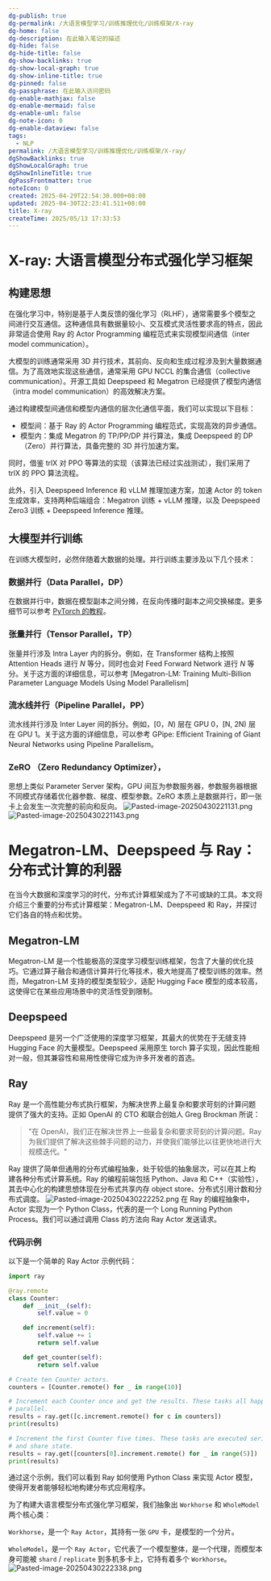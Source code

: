 ```yaml
---
dg-publish: true
dg-permalink: /大语言模型学习/训练推理优化/训练框架/X-ray
dg-home: false
dg-description: 在此输入笔记的描述
dg-hide: false
dg-hide-title: false
dg-show-backlinks: true
dg-show-local-graph: true
dg-show-inline-title: true
dg-pinned: false
dg-passphrase: 在此输入访问密码
dg-enable-mathjax: false
dg-enable-mermaid: false
dg-enable-uml: false
dg-note-icon: 0
dg-enable-dataview: false
tags:
  - NLP
permalink: /大语言模型学习/训练推理优化/训练框架/X-ray/
dgShowBacklinks: true
dgShowLocalGraph: true
dgShowInlineTitle: true
dgPassFrontmatter: true
noteIcon: 0
created: 2025-04-29T22:54:30.000+08:00
updated: 2025-04-30T22:23:41.511+08:00
title: X-ray
createTime: 2025/05/13 17:33:53
---
```




# X-ray: 大语言模型分布式强化学习框架

## 构建思想
在强化学习中，特别是基于人类反馈的强化学习（RLHF），通常需要多个模型之间进行交互通信。这种通信具有数据量较小、交互模式灵活性要求高的特点，因此非常适合使用 Ray 的 Actor Programming 编程范式来实现模型间通信（inter model communication）。

大模型的训练通常采用 3D 并行技术，其前向、反向和生成过程涉及到大量数据通信。为了高效地实现这些通信，通常采用 GPU NCCL 的集合通信（collective communication）。开源工具如 Deepspeed 和 Megatron 已经提供了模型内通信（intra model communication）的高效解决方案。

通过构建模型间通信和模型内通信的层次化通信平面，我们可以实现以下目标：
- 模型间：基于 Ray 的 Actor Programming 编程范式，实现高效的异步通信。
- 模型内：集成 Megatron 的 TP/PP/DP 并行算法，集成 Deepspeed 的 DP（Zero）并行算法，具备完整的 3D 并行加速方案。

同时，借鉴 trlX 对 PPO 等算法的实现（该算法已经过实战测试），我们采用了 trlX 的 PPO 算法流程。

此外，引入 Deepspeed Inference 和 vLLM 推理加速方案，加速 Actor 的 token 生成效率，支持两种后端组合：Megatron 训练 + vLLM 推理，以及 Deepspeed Zero3 训练 + Deepspeed Inference 推理。


## 大模型并行训练
在训练大模型时，必然伴随着大数据的处理。并行训练主要涉及以下几个技术：

### 数据并行（Data Parallel，DP）
在数据并行中，数据在模型副本之间分摊，在反向传播时副本之间交换梯度。更多细节可以参考 [PyTorch 的教程](https://pytorch.org/tutorials/intermediate/ddp_tutorial.html)。


### 张量并行（Tensor Parallel，TP）
张量并行涉及 Intra Layer 内的拆分。例如，在 Transformer 结构上按照 Attention Heads 进行 $N$ 等分，同时也会对 Feed Forward Network 进行 $N$ 等分。关于这方面的详细信息，可以参考 [Megatron-LM: Training Multi-Billion Parameter Language Models Using Model Parallelism]


### 流水线并行（Pipeline Parallel，PP）
流水线并行涉及 Inter Layer 间的拆分。例如，[0，$N$) 层在 GPU 0，[N, 2N) 层在 GPU 1。关于这方面的详细信息，可以参考 GPipe: Efficient Training of Giant Neural Networks using Pipeline Parallelism。


### ZeRO （Zero Redundancy Optimizer），
思想上类似 Parameter Server 架构，GPU 间互为参数服务器，参数服务器根据不同模式存储着优化器参数、梯度、模型参数。ZeRO 本质上是数据并行，即一张卡上会发生一次完整的前向和反向。
![Pasted-image-20250430221131.png](../../.vuepress/public/img/user/附件/Pasted-image-20250430221131.png)
![Pasted-image-20250430221143.png](../../.vuepress/public/img/user/附件/Pasted-image-20250430221143.png)



# Megatron-LM、Deepspeed 与 Ray：分布式计算的利器
在当今大数据和深度学习的时代，分布式计算框架成为了不可或缺的工具。本文将介绍三个重要的分布式计算框架：Megatron-LM、Deepspeed 和 Ray，并探讨它们各自的特点和优势。

## Megatron-LM
Megatron-LM 是一个性能极高的深度学习模型训练框架，包含了大量的优化技巧。它通过算子融合和通信计算并行化等技术，极大地提高了模型训练的效率。然而，Megatron-LM 支持的模型类型较少，适配 Hugging Face 模型的成本较高，这使得它在某些应用场景中的灵活性受到限制。


## Deepspeed
Deepspeed 是另一个广泛使用的深度学习框架，其最大的优势在于无缝支持 Hugging Face 的大量模型。Deepspeed 采用原生 torch 算子实现，因此性能相对一般，但其兼容性和易用性使得它成为许多开发者的首选。


## Ray
Ray 是一个高性能分布式执行框架，为解决世界上最复杂和要求苛刻的计算问题提供了强大的支持。正如 OpenAI 的 CTO 和联合创始人 Greg Brockman 所说：

> "在 OpenAI，我们正在解决世界上一些最复杂和要求苛刻的计算问题。Ray 为我们提供了解决这些棘手问题的动力，并使我们能够比以往更快地进行大规模迭代。"

Ray 提供了简单但通用的分布式编程抽象，处于较低的抽象层次，可以在其上构建各种分布式计算系统。Ray 的编程前端包括 Python、Java 和 C++（实验性），其去中心化的构建思想体现在分布式共享内存 object store、分布式引用计数和分布式调度。
![Pasted-image-20250430222252.png](../../.vuepress/public/img/user/附件/Pasted-image-20250430222252.png)
在 Ray 的编程抽象中，Actor 实现为一个 Python Class，代表的是一个 Long Running Python Process。我们可以通过调用 Class 的方法向 Ray Actor 发送请求。

### 代码示例
以下是一个简单的 Ray Actor 示例代码：

```python
import ray

@ray.remote
class Counter:
    def __init__(self):
        self.value = 0

    def increment(self):
        self.value += 1
        return self.value

    def get_counter(self):
        return self.value

# Create ten Counter actors.
counters = [Counter.remote() for _ in range(10)]

# Increment each Counter once and get the results. These tasks all happen in
# parallel.
results = ray.get([c.increment.remote() for c in counters])
print(results)

# Increment the first Counter five times. These tasks are executed serially
# and share state.
results = ray.get([counters[0].increment.remote() for _ in range(5)])
print(results)

```

通过这个示例，我们可以看到 Ray 如何使用 Python Class 来实现 Actor 模型，使得开发者能够轻松地构建分布式应用程序。


为了构建大语言模型分布式强化学习框架，我们抽象出 `Workhorse` 和 `WholeModel` 两个核心类：

`Workhorse`，是一个 `Ray Actor`，其持有一张 `GPU` 卡，是模型的一个分片。

`WholeModel`，是一个 `Ray Actor`，它代表了一个模型整体，是一个代理，而模型本身可能被 `shard` / `replicate` 到多机多卡上，它持有着多个 `Workhorse`。
![Pasted-image-20250430222338.png](../../.vuepress/public/img/user/附件/Pasted-image-20250430222338.png)
